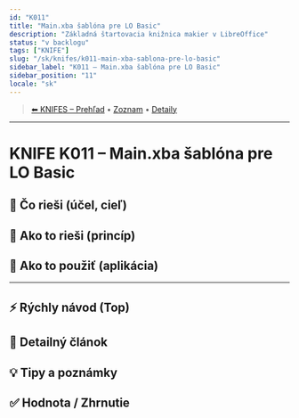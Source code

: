 ```yaml
---
id: "K011"
title: "Main.xba šablóna pre LO Basic"
description: "Základná štartovacia knižnica makier v LibreOffice"
status: "v backlogu"
tags: ["KNIFE"]
slug: "/sk/knifes/k011-main-xba-sablona-pre-lo-basic"
sidebar_label: "K011 – Main.xba šablóna pre LO Basic"
sidebar_position: "11"
locale: "sk"
---
```

<!-- body:start -->

<!-- nav:knifes -->
> [⬅ KNIFES – Prehľad](../KNIFEsOverview.md) • [Zoznam](../KNIFE_Overview_List.md) • [Detaily](../KNIFE_Overview_Details.md)
---
# KNIFE K011 – Main.xba šablóna pre LO Basic

## 🎯 Čo rieši (účel, cieľ)

## 🧩 Ako to rieši (princíp)

## 🧪 Ako to použiť (aplikácia)

---

## ⚡ Rýchly návod (Top)

## 📜 Detailný článok

## 💡 Tipy a poznámky

## ✅ Hodnota / Zhrnutie
